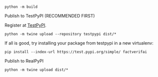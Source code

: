 ```pip install build twine

python -m build
```

Publish to TestPyPI (RECOMMENDED FIRST)

Register at [TestPyPI](https://test.pypi.org/).

```
python -m twine upload --repository testpypi dist/*
```

If all is good, try installing your package from testpypi in a new virtualenv:
```
pip install --index-url https://test.pypi.org/simple/ factverifai

```

Publish to RealPyPI
```
python -m twine upload dist/*
```
